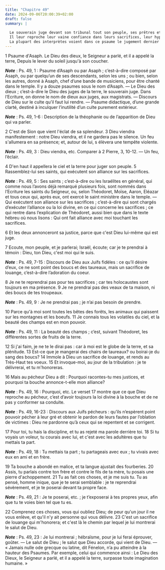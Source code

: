 ```yaml
---
title: "Chapitre 49"
date: 2024-09-06T20:00:39+02:00
draft: false
summary: |
  
  Le souverain juge devant son tribunal tout son peuple, ses prêtres et ses juges.
  Il leur reproche leur vaine confiance dans leurs sacrifices, leur hypocrisie, leur injustice, leur liaison avec les méchants ; il les menace de sa colère et de ses plus terribles châtiments.
  La plupart des interprètes voient dans ce psaume le jugement dernier ou général, le second avènement du Fils de Dieu, qui est en effet, assez bien marqué aux versets 1 à 4, et au 22e .
---
```



1 Psaume d'Asaph. Le Dieu des dieux, le Seigneur a parlé, et il a appelé la terre, Depuis le lever du soleil jusqu'à son coucher.

***Note*** :  Ps. 49, 1 : Psaume d’Asaph ou par Asaph ; c’est-à-dire composé par Asaph, ou par quelqu’un de ses descendants, selon les uns ; ou bien, selon les autres, donné à Asaph, chef d’une bande de musiciens, pour être chanté dans le temple. Il y a douze psaumes sous le nom d’Asaph. ― Le Dieu des dieux ; c’est-à-dire le Dieu des juges de la terre, le souverain juge. Dans l’Ecriture, on donne le nom de dieux aux juges, aux magistrats. ― Discours de Dieu sur le culte qu’il faut lui rendre. ― Psaume didactique, d’une grande clarté, destiné à inculquer l’inutilité d’un culte purement extérieur.

***Note*** :  Ps. 49, 1-6 : Description de la théophanie ou de l’apparition de Dieu qui va parler.


2 C'est de Sion que vient l'éclat de sa splendeur. 3 Dieu viendra manifestement : notre Dieu viendra, et il ne gardera pas le silence. Un feu s'allumera en sa présence; et, autour de lui, s élèvera une tempête violente.

***Note*** :  Ps. 49, 3 : Dieu viendra, etc. Comparer à 2 Pierre, 3, 10-12. ― Un feu, l’éclair.

4 D'en haut il appellera le ciel et la terre pour juger son peuple. 5 Rassemblez-lui ses saints, qui exécutent son alliance sur les sacrifices.

***Note*** :  Ps. 49, 5 : Ses saints ; c’est-à-dire ou les Israélites en général, qui comme nous l’avons déjà remarqué plusieurs fois, sont nommés dans l’Ecriture les saints du Seigneur, ou, selon Théodoret, Moïse, Aaron, Eléazar et tous ceux qui, après eux, ont exercé le saint ministère dans le temple. ― Qui exécutent son alliance sur les sacrifices ; c’est-à-dire qui sont chargés d’exécuter l’alliance ou la loi divine, en ce qui concerne les sacrifices ; ce qui rentre dans l’explication de Théodoret, aussi bien que dans le texte hébreu où nous lisons : Qui ont fait alliance avec moi touchant les sacrifices.

6 Et les deux annonceront sa justice, parce que c'est Dieu lui-même qui est juge.


7 Ecoute, mon peuple, et je parlerai; Israël, écoute; car je te prendrai à témoin : Dieu, ton Dieu, c'est moi qui le suis.

***Note*** :  Ps. 49, 7-15 : Discours de Dieu aux Juifs fidèles : ce qu’il désire d’eux, ce ne sont point des boucs et des taureaux, mais un sacrifice de louange, c’est-à-dire l’adoration du coeur.

8 Je ne te reprendrai pas pour tes sacrifices ; car tes holocaustes sont toujours en ma présence. 9 Je ne prendrai pas des veaux de ta maison, ni des boucs de tes troupeaux.

***Note*** :  Ps. 49, 9 : Je ne prendrai pas ; je n’ai pas besoin de prendre.

10 Parce qu'à moi sont toutes les bêtes des forêts, les animaux qui paissent sur les montagnes et les boeufs. 11 Je connais tous les volatiles du ciel, et la beauté des champs est en mon pouvoir.

***Note*** :  Ps. 49, 11 : La beauté des champs ; c’est, suivant Théodoret, les différentes sortes de fruits de la terre.

12 Si j'ai faim, je ne te le dirai pas : car à moi est le globe de la terre, et sa plénitude. 13 Est-ce que je mangerai des chairs de taureaux? ou boirai-je du sang des boucs? 14 Immole à Dieu un sacrifice de louange, et rends au Très-Haut tes voeux. 15 Et invoque-moi, au jour de la tribulation : je te délivrerai, et tu m'honoreras.


16 Mais au pécheur Dieu a dit : Pourquoi racontes-tu mes justices, et pourquoi ta bouche annonce-t-elle mon alliance?

***Note*** :  Ps. 49, 16 : Pourquoi, etc. Le verset 17 montre que ce que Dieu reproche au pécheur, c’est d’avoir toujours la loi divine à la bouche et de ne pas y conformer sa conduite.

***Note*** :  Ps. 49, 16-23 : Discours aux Juifs pécheurs : qu’ils n’espèrent point pouvoir pécher à leur gré et obtenir le pardon de leurs fautes par l’oblation de victimes : Dieu ne pardonne qu’à ceux qui se repentent et se corrigent.

17 Pour toi, tu hais la discipline, et tu as rejeté ma parole derrière toi. 18 Si tu voyais un voleur, tu courais avec lui, et c'est avec les adultères que tu mettais ta part.

***Note*** :  Ps. 49, 18 : Tu mettais ta part ; tu partageais avec eux ; tu vivais avec eux en ami et en frère.

19 Ta bouche a abondé en malice, et ta langue ajustait des fourberies. 20 Assis, tu parlais contre ton frère et contre le fils de ta mère, tu posais une pierre d'achoppement. 21 Tu as fait ces choses, et je me suis tu. Tu as pensé, homme inique, que je te serai semblable : je te reprendrai sévèrement, et je te poserai devant ta propre face.

***Note*** :  Ps. 49, 21 : Je te poserai, etc. ; je t’exposerai à tes propres yeux, afin que tu te voies bien tel que tu es.


22 Comprenez ces choses, vous qui oubliez Dieu; de peur qu'un jour il ne vous enlève, et qu'il n'y ait personne qui vous délivre. 23 C'est un sacrifice de louange qui m'honorera; et c'est là le chemin par lequel je lui montrerai le salut de Dieu.

***Note*** :  Ps. 49, 23 : Je lui montrerai ; hébraïsme, pour je lui ferai éprouver, goûter. ― Le salut de Dieu ; le salut que Dieu accorde, qui vient de Dieu. ― « Jamais nulle ode grecque ou latine, dit Fénelon, n’a pu atteindre à la hauteur des Psaumes. Par exemple, celui qui commence ainsi : Le Dieu des Dieux, le Seigneur a parlé, et il a appelé la terre, surpasse toute imagination humaine. »


